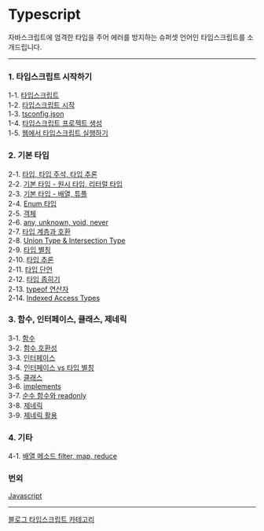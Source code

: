 # Typescript
자바스크립트에 엄격한 타입을 주어 에러를 방지하는 슈퍼셋 언어인 타입스크립트를 소개드립니다.

---
### 1. 타입스크립트 시작하기
1-1. [타입스크립트](https://velog.io/@bami/Typescript-%ED%83%80%EC%9E%85%EC%8A%A4%ED%81%AC%EB%A6%BD%ED%8A%B8) <br/>
1-2. [타입스크립트 시작](https://velog.io/@bami/Typescript-%ED%83%80%EC%9E%85%EC%8A%A4%ED%81%AC%EB%A6%BD%ED%8A%B8-%ED%94%84%EB%A1%9C%EC%A0%9D%ED%8A%B8-%EC%83%9D%EC%84%B1) <br/>
1-3. [tsconfig.json](https://velog.io/@bami/Typescript-tsconfig.json) <br/>
1-4. [타입스크립트 프로젝트 생성](https://velog.io/@bami/Typescript-%ED%83%80%EC%9E%85%EC%8A%A4%ED%81%AC%EB%A6%BD%ED%8A%B8-%ED%94%84%EB%A1%9C%EC%A0%9D%ED%8A%B8-%EC%83%9D%EC%84%B1-%EC%97%85%EB%8D%B0%EC%9D%B4%ED%8A%B8) <br/>
1-5. [웹에서 타입스크립트 실행하기](https://velog.io/@bami/Typescript-%EC%9B%B9%EC%97%90%EC%84%9C-%ED%83%80%EC%9E%85%EC%8A%A4%ED%81%AC%EB%A6%BD%ED%8A%B8-%EC%8B%A4%ED%96%89%ED%95%98%EA%B8%B0) <br/>

### 2. 기본 타입
2-1. [타입, 타입 주석, 타입 추론](https://velog.io/@bami/Typescript-%ED%83%80%EC%9E%85%EC%8A%A4%ED%81%AC%EB%A6%BD%ED%8A%B8-%EB%B3%80%EC%88%98) <br/>
2-2. [기본 타입 - 원시 타입, 리터럴 타입](https://velog.io/@bami/Typescript-%EA%B8%B0%EB%B3%B8-%ED%83%80%EC%9E%85-%EC%9B%90%EC%8B%9C-%ED%83%80%EC%9E%85-%EB%A6%AC%ED%84%B0%EB%9F%B4-%ED%83%80%EC%9E%85) <br/>
2-3. [기본 타입 - 배열, 튜플](https://velog.io/@bami/Typescript-%EA%B8%B0%EB%B3%B8-%ED%83%80%EC%9E%85-%EB%B0%B0%EC%97%B4-%ED%8A%9C%ED%94%8C) <br/>
2-4. [Enum 타입](https://velog.io/@bami/Typescript-Enum-%ED%83%80%EC%9E%85) <br/>
2-5. [객체](https://velog.io/@bami/Typescript-%EA%B0%9D%EC%B2%B4) <br/>
2-6. [any, unknown, void, never](https://velog.io/@bami/Typescript-any-unknown-void-never) <br/>
2-7. [타입 계층과 호환](https://velog.io/@bami/Typescript-%ED%83%80%EC%9E%85-%EA%B3%84%EC%B8%B5-%EA%B5%AC%EC%A1%B0%EC%99%80-%ED%83%80%EC%9E%85-%ED%98%B8%ED%99%98%EC%84%B1) <br/>
2-8. [Union Type & Intersection Type](https://velog.io/@bami/Typescript-Union-Type-Intersection-Type) <br/>
2-9. [타입 별칭](https://velog.io/@bami/Typescript-%ED%83%80%EC%9E%85-%EB%B3%84%EC%B9%AD-Type-Alias) <br/>
2-10. [타입 추론](https://velog.io/@bami/Typescript-%ED%83%80%EC%9E%85-%EC%B6%94%EB%A1%A0) <br/>
2-11. [타입 단언](https://velog.io/@bami/Typescript-%ED%83%80%EC%9E%85-%EB%8B%A8%EC%96%B8-Type-Assertion) <br/>
2-12. [타입 좁히기](https://velog.io/@bami/Typescript-%ED%83%80%EC%9E%85-%EC%A2%81%ED%9E%88%EA%B8%B0-Type-Narrowing) <br/>
2-13. [typeof 연산자](https://velog.io/@bami/Typescript-keyof-%ED%83%80%EC%9E%85-%EC%97%B0%EC%82%B0%EC%9E%90) <br/>
2-14. [Indexed Access Types](https://velog.io/@bami/Typescript-%EC%9D%B8%EB%8D%B1%EC%8A%A4%EB%93%9C-%EC%97%91%EC%84%B8%EC%8A%A4-%ED%83%80%EC%9E%85) <br/>

### 3. 함수, 인터페이스, 클래스, 제네릭
3-1. [함수](https://velog.io/@bami/Typescript-%ED%95%A8%EC%88%98) <br/>
3-2. [함수 호환성](https://velog.io/@bami/Typescript-%ED%95%A8%EC%88%98-%ED%98%B8%ED%99%98%EC%84%B1) <br/>
3-3. [인터페이스](https://velog.io/@bami/Typescript-%EC%9D%B8%ED%84%B0%ED%8E%98%EC%9D%B4%EC%8A%A4-k1a7jvn6) <br/>
3-4. [인터페이스 vs 타입 별칭](https://velog.io/@bami/Typescript-Interface-vs-Type-Alias) <br/>
3-5. [클래스](https://velog.io/@bami/Typescript-%ED%81%B4%EB%9E%98%EC%8A%A4-d1ue0kw2) <br/>
3-6. [implements](https://velog.io/@bami/Typescript-%EC%9D%B8%ED%84%B0%ED%8E%98%EC%9D%B4%EC%8A%A4%EB%A1%9C-%ED%81%B4%EB%9E%98%EC%8A%A4-%EA%B5%AC%ED%98%84) <br/>
3-7. [순수 함수와 readonly](https://velog.io/@bami/Typescript-readonly%EC%99%80-%EC%88%9C%EC%88%98-%ED%95%A8%EC%88%98) <br/>
3-8. [제네릭](https://velog.io/@bami/Typescript-%EC%A0%9C%EB%84%A4%EB%A6%AD-%ED%83%80%EC%9E%85) <br/>
3-9. [제네릭 활용](https://velog.io/@bami/Typescript-%EC%A0%9C%EB%84%A4%EB%A6%AD-%ED%99%9C%EC%9A%A9) <br/>

### 4. 기타
4-1. [배열 메소드 filter, map, reduce](https://velog.io/@bami/Typescript-%EB%B0%B0%EC%97%B4-%EB%A9%94%EC%86%8C%EB%93%9C-filter-map-reduce) <br/>

### 번외
[Javascript](https://github.com/Bam-j/study-repo/blob/main/JAVASCRIPT.md) <br/>

---
[블로그 타입스크립트 카테고리](https://velog.io/@bami/series/Typescript) <br/>
